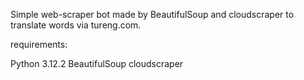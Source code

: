 Simple web-scraper bot made by BeautifulSoup and cloudscraper to translate words via tureng.com.

requirements:

Python 3.12.2
BeautifulSoup
cloudscraper
